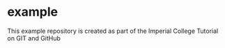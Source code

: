 # example
This example repository is created as part of the Imperial College Tutorial on GIT and GitHub
